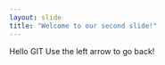 ```yaml
---
layout: slide
title: "Welcome to our second slide!"
---
```

Hello GIT 
Use the left arrow to go back!
